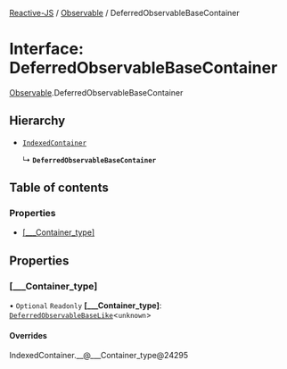 [Reactive-JS](../README.md) / [Observable](../modules/Observable.md) / DeferredObservableBaseContainer

# Interface: DeferredObservableBaseContainer

[Observable](../modules/Observable.md).DeferredObservableBaseContainer

## Hierarchy

- [`IndexedContainer`](types.IndexedContainer.md)

  ↳ **`DeferredObservableBaseContainer`**

## Table of contents

### Properties

- [[\_\_\_Container\_type]](Observable.DeferredObservableBaseContainer.md#[___container_type])

## Properties

### [\_\_\_Container\_type]

• `Optional` `Readonly` **[\_\_\_Container\_type]**: [`DeferredObservableBaseLike`](types.DeferredObservableBaseLike.md)<`unknown`\>

#### Overrides

IndexedContainer.\_\_@\_\_\_Container\_type@24295
